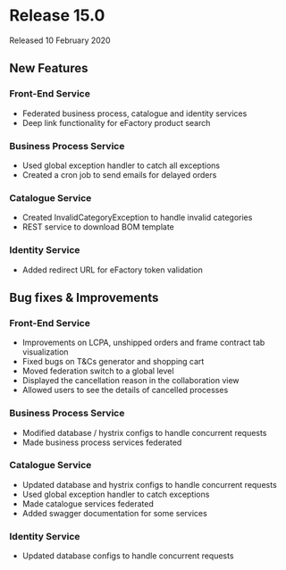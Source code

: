 # Release 15.0

Released 10 February 2020

## New Features

### Front-End Service

- Federated business process, catalogue and identity services
- Deep link functionality for eFactory product search

### Business Process Service

- Used global exception handler to catch all exceptions
- Created a cron job to send emails for delayed orders

### Catalogue Service

- Created InvalidCategoryException to handle invalid categories
- REST service to download BOM template

### Identity Service

- Added redirect URL for eFactory token validation

## Bug fixes & Improvements

### Front-End Service

- Improvements on LCPA, unshipped orders and frame contract tab visualization
- Fixed bugs on T&Cs generator and shopping cart
- Moved federation switch to a global level
- Displayed the cancellation reason in the collaboration view
- Allowed users to see the details of cancelled processes

### Business Process Service

- Modified database / hystrix configs to handle concurrent requests
- Made business process services federated

### Catalogue Service

- Updated database and hystrix configs to handle concurrent requests
- Used global exception handler to catch exceptions
- Made catalogue services federated
- Added swagger documentation for some services

### Identity Service

- Updated database configs to handle concurrent requests